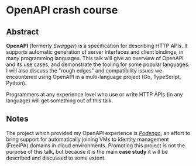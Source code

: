# OpenAPI crash course

## Abstract

**OpenAPI** (formerly *Swagger*) is a specification for describing
HTTP APIs.  It supports automatic generation of server interfaces
and client bindings, in many programming languages.  This talk will
give an overview of OpenAPI and its use cases, and demonstrate the
tooling for some popular languages.  I will also discuss the "rough
edges" and compatibility issues we encountered using OpenAPI in a
multi-language project (Go, TypeScript, Python).

Programmers at any experience level who use or write HTTP APIs (in
any language) will get something out of this talk.


## Notes

The project which provided my OpenAPI experience is
[*Podengo*](https://github.com/podengo-project), an effort to bring
support for automatically joining VMs to identity management
(FreeIPA) domains in cloud environments.  Promoting this project is
not the purpose of this talk, but because it is the main **case
study** it will be described and discussed to some extent.
